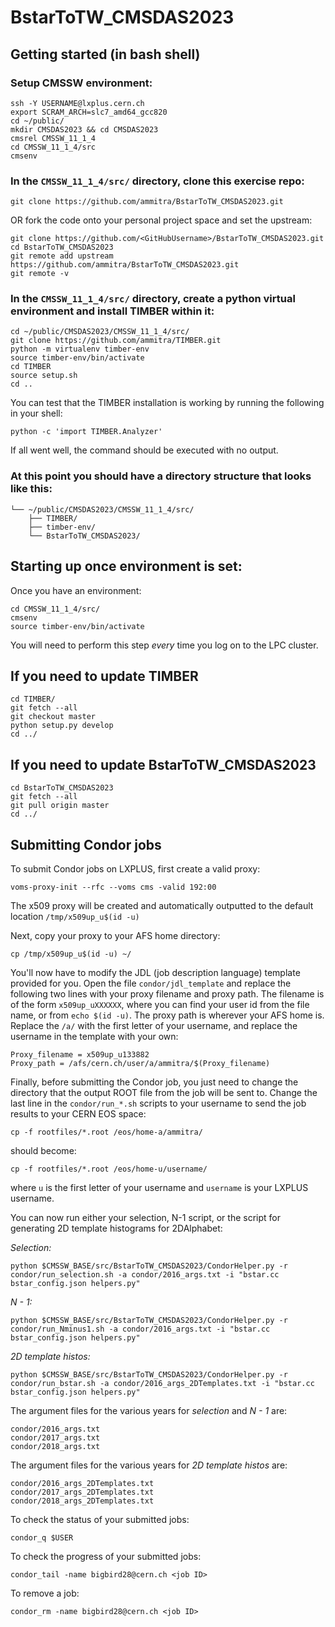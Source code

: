 # BstarToTW_CMSDAS2023

## Getting started (in bash shell)

### Setup CMSSW environment:
```
ssh -Y USERNAME@lxplus.cern.ch
export SCRAM_ARCH=slc7_amd64_gcc820 
cd ~/public/
mkdir CMSDAS2023 && cd CMSDAS2023
cmsrel CMSSW_11_1_4
cd CMSSW_11_1_4/src
cmsenv
```

### In the `CMSSW_11_1_4/src/` directory, clone this exercise repo:
```
git clone https://github.com/ammitra/BstarToTW_CMSDAS2023.git
```
OR fork the code onto your personal project space and set the upstream:
```
git clone https://github.com/<GitHubUsername>/BstarToTW_CMSDAS2023.git
cd BstarToTW_CMSDAS2023
git remote add upstream https://github.com/ammitra/BstarToTW_CMSDAS2023.git
git remote -v
```

### In the `CMSSW_11_1_4/src/` directory, create a python virtual environment and install TIMBER within it:
```
cd ~/public/CMSDAS2023/CMSSW_11_1_4/src/
git clone https://github.com/ammitra/TIMBER.git
python -m virtualenv timber-env
source timber-env/bin/activate
cd TIMBER
source setup.sh
cd ..
```

You can test that the TIMBER installation is working by running the following in your shell:
```
python -c 'import TIMBER.Analyzer'
```
If all went well, the command should be executed with no output.

### At this point you should have a directory structure that looks like this: 
```
└── ~/public/CMSDAS2023/CMSSW_11_1_4/src/
    ├── TIMBER/
    ├── timber-env/
    └── BstarToTW_CMSDAS2023/
```

## Starting up once environment is set:

Once you have an environment:
```
cd CMSSW_11_1_4/src/
cmsenv
source timber-env/bin/activate
```
You will need to perform this step *every* time you log on to the LPC cluster.

## If you need to update TIMBER
```
cd TIMBER/
git fetch --all
git checkout master
python setup.py develop
cd ../
```

## If you need to update BstarToTW_CMSDAS2023
```
cd BstarToTW_CMSDAS2023
git fetch --all
git pull origin master
cd ../
```

## Submitting Condor jobs

To submit Condor jobs on LXPLUS, first create a valid proxy:
```
voms-proxy-init --rfc --voms cms -valid 192:00
```
The x509 proxy will be created and automatically outputted to the default location `/tmp/x509up_u$(id -u)`

Next, copy your proxy to your AFS home directory:
```
cp /tmp/x509up_u$(id -u) ~/
```

You'll now have to modify the JDL (job description language) template provided for you. Open the file `condor/jdl_template` and replace the following two lines with your proxy filename and proxy path. The filename is of the form `x509up_uXXXXXX`, where you can find your user id from the file name, or from `echo $(id -u)`. The proxy path is wherever your AFS home is. Replace the `/a/` with the first letter of your username, and replace the username in the template with your own:
```
Proxy_filename = x509up_u133882
Proxy_path = /afs/cern.ch/user/a/ammitra/$(Proxy_filename)
```

Finally, before submitting the Condor job, you just need to change the directory that the output ROOT file from the job will be sent to. Change the last line in the `condor/run_*.sh` scripts to your username to send the job results to your CERN EOS space:
```
cp -f rootfiles/*.root /eos/home-a/ammitra/
```
should become:
```
cp -f rootfiles/*.root /eos/home-u/username/
```
where `u` is the first letter of your username and `username` is your LXPLUS username. 

You can now run either your selection, N-1 script, or the script for generating 2D template histograms for 2DAlphabet:

*Selection:*
```
python $CMSSW_BASE/src/BstarToTW_CMSDAS2023/CondorHelper.py -r condor/run_selection.sh -a condor/2016_args.txt -i "bstar.cc bstar_config.json helpers.py"
```

*N - 1:*
```
python $CMSSW_BASE/src/BstarToTW_CMSDAS2023/CondorHelper.py -r condor/run_Nminus1.sh -a condor/2016_args.txt -i "bstar.cc bstar_config.json helpers.py"
```

*2D template histos:*
```
python $CMSSW_BASE/src/BstarToTW_CMSDAS2023/CondorHelper.py -r condor/run_bstar.sh -a condor/2016_args_2DTemplates.txt -i "bstar.cc bstar_config.json helpers.py"
```


The argument files for the various years for *selection* and *N - 1* are:
```
condor/2016_args.txt
condor/2017_args.txt
condor/2018_args.txt
```
The argument files for the various years for *2D template histos* are:
```
condor/2016_args_2DTemplates.txt
condor/2017_args_2DTemplates.txt
condor/2018_args_2DTemplates.txt
```

To check the status of your submitted jobs:
```
condor_q $USER
```

To check the progress of your submitted jobs:
```
condor_tail -name bigbird28@cern.ch <job ID>
```

To remove a job:
```
condor_rm -name bigbird28@cern.ch <job ID>
```
